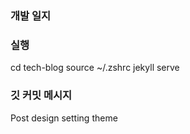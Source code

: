 ### 개발 일지

### 실행

cd tech-blog
source ~/.zshrc
jekyll serve

### 깃 커밋 메시지

Post
design
setting
theme